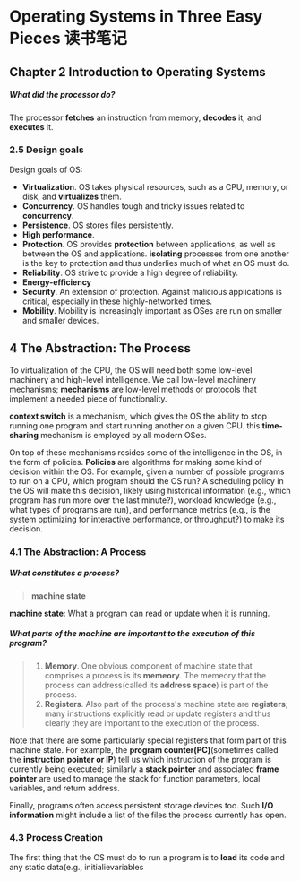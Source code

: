 # Operating Systems in Three Easy Pieces 读书笔记

## Chapter 2 Introduction to Operating Systems
##### What did the processor do?
The processor **fetches** an instruction from memory, **decodes** it, and **executes** it.

### 2.5 Design goals
Design goals of OS:
- **Virtualization**. OS takes physical resources, such as a CPU, memory, or disk, and **virtualizes** them.
- **Concurrency**. OS handles tough and tricky issues related to **concurrency**.
- **Persistence**. OS stores files persistently.
- **High performance**. 
- **Protection**. OS provides **protection** between applications, as well as between the OS and applications. **isolating** processes from one another is the key to protection and thus underlies much of what an OS must do.
- **Reliability**. OS strive to provide a high degree of reliability.
- **Energy-efficiency** 
- **Security**. An extension of protection. Against malicious applications is critical, especially in these highly-networked times.
- **Mobility**. Mobility is increasingly important as OSes are run on smaller and smaller
devices.

## 4 The Abstraction: The Process 
To virtualization of the CPU, the OS will need both some low-level machinery and high-level intelligence. We call low-level machinery mechanisms; **mechanisms** are low-level methods or protocols that implement a needed piece of functionality.

**context switch** is a mechanism, which gives the OS the ability to stop running one program and start running another on a given CPU. this **time-sharing** mechanism is employed by all modern OSes.

On top of these mechanisms resides some of the intelligence in the OS, in the form of policies. **Policies** are algorithms for making some kind of decision within the OS. For example, given a number of possible programs to run on a CPU, which program should the OS run? A scheduling policy in the OS will make this decision, likely using historical information (e.g., which program has run more over the last minute?),
workload knowledge (e.g., what types of programs are run), and performance metrics (e.g., is the system optimizing for interactive performance,
or throughput?) to make its decision.

### 4.1 The Abstraction: A Process
##### What constitutes a process?
>**machine state**

**machine state**: What a program can read or update when it is running.

##### What parts of the machine are important to the execution of this program?
>1. **Memory**. One obvious component of machine state that comprises a process is its **memeory**. The memeory that the process can address(called its **address space**) is part 
of the process.
>2. **Registers**. Also part of the process's machine state are **registers**; many instructions explicitly read or update registers and thus clearly they are important to the execution of the process.

Note that there are some particularly special registers that form part of this machine state. For example, the **program counter(PC)**(sometimes called the **instruction pointer or IP**) tell us which instruction of the program is currently being executed; similarly a **stack pointer** and associated **frame pointer** are used to manage the stack for function parameters, local variables, and return address.

Finally, programs often access persistent storage devices too. Such **I/O information** might include a list of the files the process currently has open.

### 4.3 Process Creation
The first thing that the OS must do to run a program is to **load** its code and any static data(e.g., initialievariables
